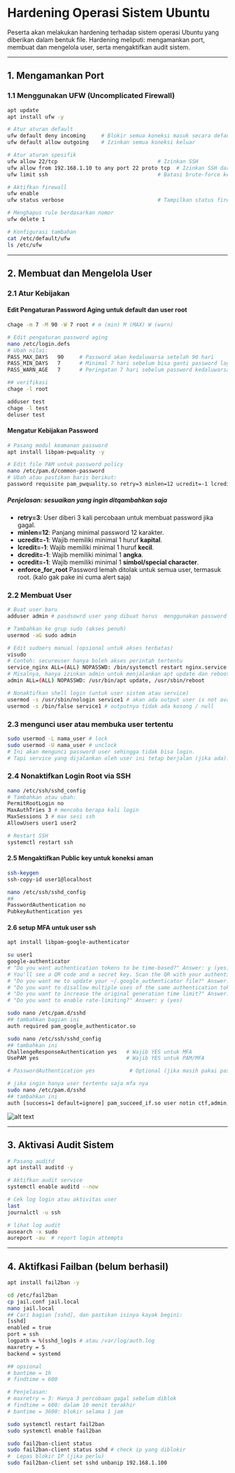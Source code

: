 # Hardening Operasi Sistem Ubuntu
Peserta akan melakukan hardening terhadap sistem operasi Ubuntu yang diberikan dalam bentuk file. Hardening meliputi: mengamankan port, membuat dan mengelola user, serta mengaktifkan audit sistem.

---

## 1. Mengamankan Port
### 1.1 Menggunakan UFW (Uncomplicated Firewall)
```bash
apt update
apt install ufw -y

# Atur aturan default
ufw default deny incoming     # Blokir semua koneksi masuk secara default
ufw default allow outgoing    # Izinkan semua koneksi keluar

# Atur aturan spesifik
ufw allow 22/tcp                                # Izinkan SSH
ufw allow from 192.168.1.10 to any port 22 proto tcp  # Izinkan SSH dari IP tertentu
ufw limit ssh                                   # Batasi brute-force ke SSH

# Aktifkan firewall
ufw enable
ufw status verbose                              # Tampilkan status firewall

# Menghapus rule berdasarkan nomor
ufw delete 1

# Konfigurasi tambahan
cat /etc/default/ufw
ls /etc/ufw
```

---

## 2. Membuat dan Mengelola User
### 2.1 Atur Kebijakan
#### Edit Pengaturan Password Aging untuk default dan user root
```bash
chage -m 7 -M 90 -W 7 root # m (min) M (MAX) W (warn)

# Edit pengaturan password aging
nano /etc/login.defs
# Ubah nilai:
PASS_MAX_DAYS   90     # Password akan kedaluwarsa setelah 90 hari
PASS_MIN_DAYS   7      # Minimal 7 hari sebelum bisa ganti password lagi
PASS_WARN_AGE   7      # Peringatan 7 hari sebelum password kedaluwarsa

## verifikasi
chage -l root

adduser test
chage -l test
deluser test
```

#### Mengatur Kebijakan Password
```bash
# Pasang modul keamanan password
apt install libpam-pwquality -y

# Edit file PAM untuk password policy
nano /etc/pam.d/common-password
# Ubah atau pastikan baris berikut:
password requisite pam_pwquality.so retry=3 minlen=12 ucredit=-1 lcredit=-1 dcredit=-1 ocredit=-1 enforce_for_root
```

##### Penjelasan: sesuaikan yang ingin ditqambahkan saja
- **retry=3**: User diberi 3 kali percobaan untuk membuat password jika gagal.
- **minlen=12**: Panjang minimal password 12 karakter.
- **ucredit=-1**: Wajib memiliki minimal 1 huruf **kapital**.
- **lcredit=-1**: Wajib memiliki minimal 1 huruf **kecil**.
- **dcredit=-1**: Wajib memiliki minimal 1 **angka**.
- **ocredit=-1**: Wajib memiliki minimal 1 **simbol/special character**.
- **enforce_for_root** Password lemah ditolak untuk semua user, termasuk root. (kalo gak pake ini cuma alert saja)

### 2.2 Membuat User
```bash
# Buat user baru
adduser admin # pasdsowrd user yang dibuat harus  menggunakan password yang sesuai kebijakan

# Tambahkan ke grup sudo (akses penuh)
usermod -aG sudo admin

# Edit sudoers manual (opsional untuk akses terbatas)
visudo
# Contoh: secureuser hanya boleh akses perintah tertentu
service_nginx ALL=(ALL) NOPASSWD: /bin/systemctl restart nginx.service
# Misalnya, hanya izinkan admin untuk menjalankan apt update dan reboot saja:
admin ALL=(ALL) NOPASSWD: /usr/bin/apt update, /usr/sbin/reboot

# Nonaktifkan shell login (untuk user sistem atau service)
usermod -s /usr/sbin/nologin service1 # akan ada output user is not avaible
usermod -s /bin/false service1 # outputnya tidak ada kosong / null
```

### 2.3 mengunci user atau membuka user tertentu
```bash
sudo usermod -L nama_user # lock
sudo usermod -U nama_user # unclock
# Ini akan mengunci password user sehingga tidak bisa login.
# Tapi service yang dijalankan oleh user ini tetap berjalan (jika ada).
```

### 2.4 Nonaktifkan Login Root via SSH
```bash
nano /etc/ssh/sshd_config
# Tambahkan atau ubah:
PermitRootLogin no
MaxAuthTries 3 # mencoba berapa kali login
MaxSessions 3 # max sesi ssh
AllowUsers user1 user2

# Restart SSH
systemctl restart ssh
```

#### 2.5 Mengaktifkan Public key untuk koneksi aman
```bash
ssh-keygen
ssh-copy-id user1@localhost

nano /etc/ssh/sshd_config
## 
PasswordAuthentication no
PubkeyAuthentication yes
```

#### 2.6 setup MFA untuk user ssh
```bash
apt install libpam-google-authenticator

su user1
google-authenticator
# "Do you want authentication tokens to be time-based?" Answer: y (yes)
# You'll see a QR code and a secret key. Scan the QR with your authenticator app or manually enter the secret key. This step links your authenticator app to your Linux SSH MFA setup.
# "Do you want me to update your ~/.google_authenticator file?" Answer: y (yes)
# "Do you want to disallow multiple uses of the same authentication token?" Answer: y (yes)
# "Do you want to increase the original generation time limit?" Answer: n (no)
# "Do you want to enable rate-limiting?" Answer: y (yes)

sudo nano /etc/pam.d/sshd
## tambahkan bagian ini
auth required pam_google_authenticator.so

sudo nano /etc/ssh/sshd_config
## tambahkan ini
ChallengeResponseAuthentication yes   # Wajib YES untuk MFA
UsePAM yes                            # Wajib YES untuk PAM/MFA

# PasswordAuthentication yes           # Optional (jika masih pakai password)

# jika ingin hanya user tertentu saja mfa nya
sudo nano /etc/pam.d/sshd
## tambahkan ini
auth [success=1 default=ignore] pam_succeed_if.so user notin ctf,admin,aria
```

![alt text](images/Readme/image.png)

---

## 3. Aktivasi Audit Sistem
```bash
# Pasang auditd
apt install auditd -y

# Aktifkan audit service
systemctl enable auditd --now

# Cek log login atau aktivitas user
last
journalctl -u ssh

# lihat log audit
ausearch -x sudo
aureport -au  # report login attempts
```

---

## 4. Aktifkasi Failban (belum berhasil)
```bash
apt install fail2ban -y

cd /etc/fail2ban
cp jail.conf jail.local
nano jail.local
## Cari bagian [sshd], dan pastikan isinya kayak begini:
[sshd]
enabled = true
port = ssh
logpath = %(sshd_log)s # atau /var/log/auth.log
maxretry = 5
backend = systemd

## opsional
# bantime = 1h
# findtime = 600

# Penjelasan:
# maxretry = 3: Hanya 3 percobaan gagal sebelum diblok
# findtime = 600: dalam 10 menit terakhir
# bantime = 3600: blokir selama 1 jam

sudo systemctl restart fail2ban
sudo systemctl enable fail2ban

sudo fail2ban-client status
sudo fail2ban-client status sshd # check ip yang diblokir
#  Lepas blokir IP (jika perlu)
sudo fail2ban-client set sshd unbanip 192.168.1.100
```
